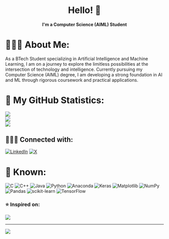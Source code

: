 <h1 align="center">Hello! 👋 </h1>
<h4 align="center">I'm a Computer Science (AIML) Student</h4>

# 🧑🏼‍🎓 About Me:
As a BTech Student specializing in Artificial Intelligence and Machine Learning, I am on a journey to explore the limitless possibilities at the intersection of technology and intelligence. Currently pursuing my Computer Science (AIML) degree, I am developing a strong foundation in AI and ML through rigorous coursework and practical applications.

# 📝 My GitHub Statistics:
![](https://github-readme-stats.vercel.app/api?username=ASujan23&theme=neon&hide_border=false&include_all_commits=false&count_private=false)<br/>
![](https://github-readme-streak-stats.herokuapp.com/?user=ASujan23&theme=neon&hide_border=false)<br/>
![](https://github-readme-stats.vercel.app/api/top-langs/?username=ASujan23&theme=neon&hide_border=false&include_all_commits=false&count_private=false&layout=compact)
## 👨🏻‍💻 Connected with:
[![LinkedIn](https://img.shields.io/badge/LinkedIn-%230077B5.svg?logo=linkedin&logoColor=white)](https://linkedin.com/in/asujan23) [![X](https://img.shields.io/badge/X-black.svg?logo=X&logoColor=white)](https://x.com/ASujan23) 

# 📱 Known:
![C](https://img.shields.io/badge/c-%2300599C.svg?style=for-the-badge&logo=c&logoColor=white) ![C++](https://img.shields.io/badge/c++-%2300599C.svg?style=for-the-badge&logo=c%2B%2B&logoColor=white) ![Java](https://img.shields.io/badge/java-%23ED8B00.svg?style=for-the-badge&logo=openjdk&logoColor=white) ![Python](https://img.shields.io/badge/python-3670A0?style=for-the-badge&logo=python&logoColor=ffdd54) ![Anaconda](https://img.shields.io/badge/Anaconda-%2344A833.svg?style=for-the-badge&logo=anaconda&logoColor=white) ![Keras](https://img.shields.io/badge/Keras-%23D00000.svg?style=for-the-badge&logo=Keras&logoColor=white) ![Matplotlib](https://img.shields.io/badge/Matplotlib-%23ffffff.svg?style=for-the-badge&logo=Matplotlib&logoColor=black) ![NumPy](https://img.shields.io/badge/numpy-%23013243.svg?style=for-the-badge&logo=numpy&logoColor=white) ![Pandas](https://img.shields.io/badge/pandas-%23150458.svg?style=for-the-badge&logo=pandas&logoColor=white) ![scikit-learn](https://img.shields.io/badge/scikit--learn-%23F7931E.svg?style=for-the-badge&logo=scikit-learn&logoColor=white) ![TensorFlow](https://img.shields.io/badge/TensorFlow-%23FF6F00.svg?style=for-the-badge&logo=TensorFlow&logoColor=white)

### ⭐️  Inspired on:
![](https://quotes-github-readme.vercel.app/api?type=horizontal&theme=merko)

---
[![](https://visitcount.itsvg.in/api?id=ASujan23&icon=8&color=7)](https://visitcount.itsvg.in)

<!-- Proudly created with GPRM ( https://gprm.itsvg.in ) -->
